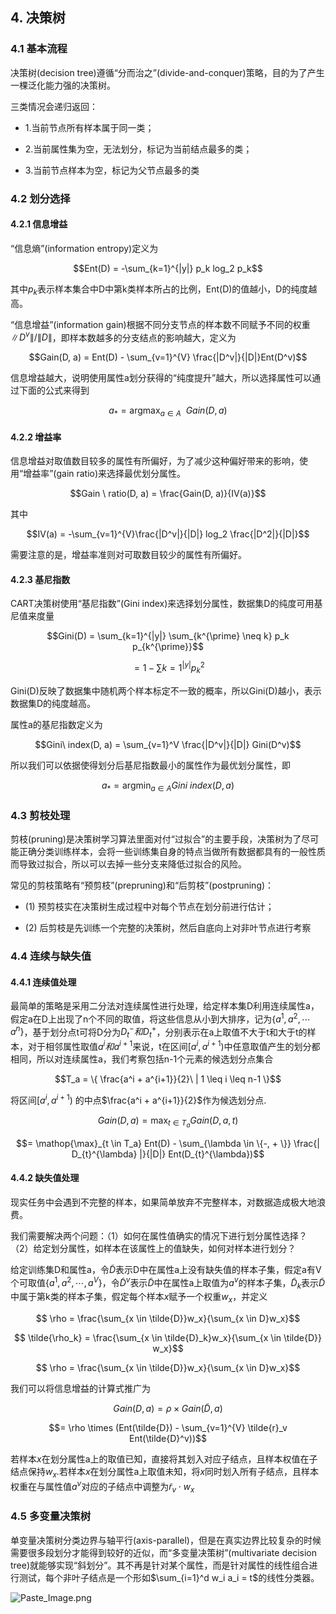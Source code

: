 ## 4. 决策树

### 4.1 基本流程

决策树(decision tree)遵循“分而治之”(divide-and-conquer)策略，目的为了产生一棵泛化能力强的决策树。

三类情况会递归返回：

- 1.当前节点所有样本属于同一类；
- 2.当前属性集为空，无法划分，标记为当前结点最多的类；

- 3.当前节点样本为空，标记为父节点最多的类

### 4.2 划分选择

#### 4.2.1 信息增益

“信息熵”(information entropy)定义为

$$Ent(D) = -\sum_{k=1}^{|y|} p_k log_2 p_k$$

其中$p_k$表示样本集合中D中第k类样本所占的比例，Ent(D)的值越小，D的纯度越高。

“信息增益”(information gain)根据不同分支节点的样本数不同赋予不同的权重$\|D^{v}\|/\|D\|$，即样本数越多的分支结点的影响越大，定义为

$$Gain(D, a) = Ent(D) - \sum_{v=1}^{V} \frac{|D^v|}{|D|}Ent(D^v)$$

信息增益越大，说明使用属性a划分获得的“纯度提升”越大，所以选择属性可以通过下面的公式来得到

$$a_* = \mathop{\arg\max}_{a \in A} \ \ Gain(D, a)$$

#### 4.2.2 增益率

信息增益对取值数目较多的属性有所偏好，为了减少这种偏好带来的影响，使用“增益率”(gain ratio)来选择最优划分属性。

$$Gain \ ratio(D, a) = \frac{Gain(D, a)}{IV(a)}$$

其中

$$IV(a) = -\sum_{v=1}^{V}\frac{|D^v|}{|D|} log_2 \frac{|D^2|}{|D|}$$

需要注意的是，增益率准则对可取数目较少的属性有所偏好。

#### 4.2.3 基尼指数

CART决策树使用“基尼指数”(Gini index)来选择划分属性，数据集D的纯度可用基尼值来度量

$$Gini(D) = \sum_{k=1}^{|y|} \sum_{k^{\prime} \neq k} p_k p_{k^{\prime}}$$

$$= 1-\sum{k=1}^{|y|} p_{k}^{2}$$

Gini(D)反映了数据集中随机两个样本标定不一致的概率，所以Gini(D)越小，表示数据集D的纯度越高。

属性a的基尼指数定义为

$$Gini\ index(D, a) = \sum_{v=1}^V \frac{|D^v|}{|D|} Gini(D^v)$$

所以我们可以依据使得划分后基尼指数最小的属性作为最优划分属性，即

$$a_* = \mathop{\arg\min}_{a \in A} Gini\ index(D, a)$$

### 4.3 剪枝处理

剪枝(pruning)是决策树学习算法里面对付“过拟合”的主要手段，决策树为了尽可能正确分类训练样本，会将一些训练集自身的特点当做所有数据都具有的一般性质而导致过拟合，所以可以去掉一些分支来降低过拟合的风险。

常见的剪枝策略有“预剪枝”(prepruning)和“后剪枝”(postpruning)：

- (1) 预剪枝实在决策树生成过程中对每个节点在划分前进行估计；

- (2) 后剪枝是先训练一个完整的决策树，然后自底向上对非叶节点进行考察

### 4.4 连续与缺失值

#### 4.4.1 连续值处理
最简单的策略是采用二分法对连续属性进行处理，给定样本集D利用连续属性a，假定a在D上出现了n个不同的取值，将这些信息从小到大排序，记为$\{ a^1, a^2, \cdots a^n \}$，基于划分点t可将D分为$D_{t}^{-}和D_{t}^{+}$，分别表示在a上取值不大于t和大于t的样本，对于相邻属性取值$a^i和a^{i+1}$来说，t在区间$[a^i , a^{i+1})$中任意取值产生的划分都相同，所以对连续属性a，我们考察包括n-1个元素的候选划分点集合

$$T_a = \{ \frac{a^i + a^{i+1}}{2}\  | 1 \leq i \leq n-1 \}$$

将区间$[a^i , a^{i+1})$ 的中点$\frac{a^i + a^{i+1}}{2}$作为候选划分点.

$$ Gain(D, a) = \mathop{\max}_{t \in T_a} Gain(D, a, t) $$

$$= \mathop{\max}_{t \in T_a} Ent(D) - \sum_{\lambda \in \{-, + \}} \frac{| D_{t}^{\lambda} |}{|D|} Ent(D_{t}^{\lambda})$$

#### 4.4.2 缺失值处理

现实任务中会遇到不完整的样本，如果简单放弃不完整样本，对数据造成极大地浪费。

我们需要解决两个问题：（1）如何在属性值确实的情况下进行划分属性选择？（2）给定划分属性，如样本在该属性上的值缺失，如何对样本进行划分？

给定训练集D和属性a，令$\tilde{D}$表示D中在属性a上没有缺失值的样本子集，假定a有V个可取值$\{ a^1, a^2, \cdots, a^V \}$，令$\tilde{D}^v$表示$\tilde{D}$中在属性a上取值为$a^v$的样本子集，$\tilde{D}_k$表示$\tilde{D}$中属于第k类的样本子集，假定每个样本$x$赋予一个权重$w_x$，并定义

$$ \rho = \frac{\sum_{x \in \tilde{D}}w_x}{\sum_{x \in D}w_x}$$

$$ \tilde{\rho_k} = \frac{\sum_{x \in \tilde{D}_k}w_x}{\sum_{x \in \tilde{D}} w_x}$$

$$ \rho = \frac{\sum_{x \in \tilde{D}}w_x}{\sum_{x \in D}w_x}$$

我们可以将信息增益的计算式推广为

$$ Gain(D, a) = \rho \times Gain(\tilde{D}, a) $$

$$= \rho \times (Ent(\tilde{D}) - \sum_{v=1}^{V} \tilde{r}_v Ent(\tilde{D}^v))$$

若样本$x$在划分属性a上的取值已知，直接将其划入对应子结点，且样本权值在子结点保持$w_x$.若样本$x$在划分属性a上取值未知，将$x$同时划入所有子结点，且样本权重在与属性值$a^v$对应的子结点中调整为$\tilde{r}_v \cdot w_x$

### 4.5 多变量决策树

单变量决策树分类边界与轴平行(axis-parallel)，但是在真实边界比较复杂的时候需要很多段划分才能得到较好的近似，而“多变量决策树”(multivariate decision tree)就能够实现“斜划分”。其不再是针对某个属性，而是针对属性的线性组合进行测试，每个非叶子结点是一个形如$\sum_{i=1}^d w_i a_i = t$的线性分类器。

![Paste_Image.png](http://upload-images.jianshu.io/upload_images/3623720-acf78d93c279d4bc.png?imageMogr2/auto-orient/strip%7CimageView2/2/w/1240)
